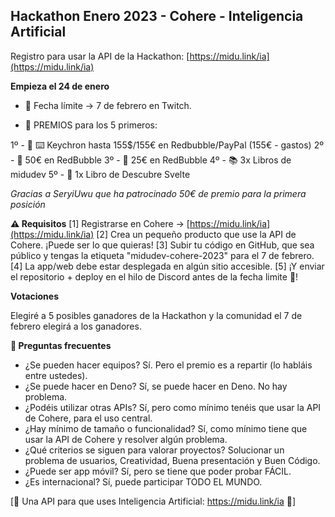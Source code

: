 ## Hackathon Enero 2023 - Cohere - Inteligencia Artificial

Registro para usar la API de la Hackathon:
[https://midu.link/ia](https://midu.link/ia)

**Empieza el 24 de enero**
- 📅 Fecha límite -> 7 de febrero en Twitch.

- 🎁 PREMIOS para los 5 primeros:

1º - 🥇 ⌨️ Keychron hasta 155$/155€ en Redbubble/PayPal (155€ - gastos)
2º - 🥈 50€ en RedBubble
3º - 🥉 25€ en RedBubble
4º - 📚 3x Libros de midudev
5º - 📘 1x Libro de Descubre Svelte

_Gracias a SeryiUwu que ha patrocinado 50€ de premio para la primera posición_

**⚠️ Requisitos**
[1] Registrarse en Cohere -> [https://midu.link/ia](https://midu.link/ia)
[2] Crea un pequeño producto que use la API de Cohere. ¡Puede ser lo que quieras!
[3] Subir tu código en GitHub, que sea público y tengas la etiqueta "midudev-cohere-2023" para el 7 de febrero.
[4] La app/web debe estar desplegada en algún sitio accesible.
[5] ¡Y enviar el repositorio + deploy en el hilo de Discord antes de la fecha limite 📅!

**Votaciones**

Elegiré a 5 posibles ganadores de la Hackathon y la comunidad el 7 de febrero elegirá a los ganadores.

**💬 Preguntas frecuentes**

- ¿Se pueden hacer equipos? Sí. Pero el premio es a repartir (lo habláis entre ustedes).
- ¿Se puede hacer en Deno? Sí, se puede hacer en Deno. No hay problema.
- ¿Podéis utilizar otras APIs? Sí, pero como mínimo tenéis que usar la API de Cohere, para el uso central.
- ¿Hay mínimo de tamaño o funcionalidad? Sí, como mínimo tiene que usar la API de Cohere y resolver algún problema.
- ¿Qué criterios se siguen para valorar proyectos? Solucionar un problema de usuarios, Creatividad, Buena presentación y Buen Código.
- ¿Puede ser app móvil? Sí, pero se tiene que poder probar FÁCIL.
- ¿Es internacional? Sí, puede participar TODO EL MUNDO.

[🦑 Una API para que uses Inteligencia Artificial: https://midu.link/ia 🦑]
